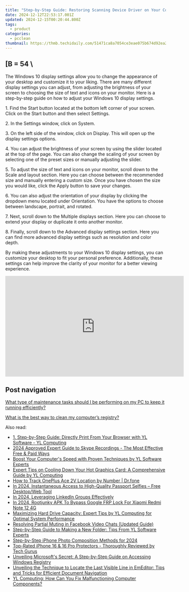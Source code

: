 ```yaml
---
title: "Step-by-Step Guide: Restoring Scanning Device Driver on Your Computer - Tech Tips by YL"
date: 2024-12-12T22:53:17.001Z
updated: 2024-12-15T00:20:44.800Z
tags:
  - product
categories:
  - pcclean
thumbnail: https://thmb.techidaily.com/51471ca8a7054ce3eae075b674d92ea208c6509841b94168b4ee14b78abb841b.jpg
---
```


## \[B = 54 \

The Windows 10 display settings allow you to change the appearance of your desktop and customize it to your liking. There are many different display settings you can adjust, from adjusting the brightness of your screen to choosing the size of text and icons on your monitor. Here is a step-by-step guide on how to adjust your Windows 10 display settings. 

1\. Find the Start button located at the bottom left corner of your screen. Click on the Start button and then select Settings.

2\. In the Settings window, click on System.

3\. On the left side of the window, click on Display. This will open up the display settings options. 

4\. You can adjust the brightness of your screen by using the slider located at the top of the page. You can also change the scaling of your screen by selecting one of the preset sizes or manually adjusting the slider.

5\. To adjust the size of text and icons on your monitor, scroll down to the Scale and layout section. Here you can choose between the recommended size and manually entering a custom size. Once you have chosen the size you would like, click the Apply button to save your changes.

6\. You can also adjust the orientation of your display by clicking the dropdown menu located under Orientation. You have the options to choose between landscape, portrait, and rotated.

7\. Next, scroll down to the Multiple displays section. Here you can choose to extend your display or duplicate it onto another monitor.

8\. Finally, scroll down to the Advanced display settings section. Here you can find more advanced display settings such as resolution and color depth. 

By making these adjustments to your Windows 10 display settings, you can customize your desktop to fit your personal preference. Additionally, these settings can help improve the clarity of your monitor for a better viewing experience.

<!-- affiliate ads begin -->
<iframe width="560" height="315" src="https://www.youtube.com/embed/RBN1gYY5hUs?si=p89CMiMzeJzU0wGu" title="YouTube video player" frameborder="0" allow="accelerometer; autoplay; clipboard-write; encrypted-media; gyroscope; picture-in-picture; web-share" referrerpolicy="strict-origin-when-cross-origin" allowfullscreen></iframe>
<!-- affiliate ads end -->

## Post navigation

[What type of maintenance tasks should I be performing on my PC to keep it running efficiently?](https://tools.techidaily.com/pcclean/products/)

[What is the best way to clean my computer’s registry?](https://tools.techidaily.com/pcclean/products/)

<ins class="adsbygoogle"
     style="display:block"
     data-ad-format="autorelaxed"
     data-ad-client="ca-pub-7571918770474297"
     data-ad-slot="1223367746"></ins>

<ins class="adsbygoogle"
     style="display:block"
     data-ad-client="ca-pub-7571918770474297"
     data-ad-slot="8358498916"
     data-ad-format="auto"
     data-full-width-responsive="true"></ins>

<span class="atpl-alsoreadstyle">Also read:</span>
<div><ul>
<li><a href="https://win-updates.techidaily.com/1-step-by-step-guide-directly-print-from-your-browser-with-yl-software-yl-computing/"><u>1. Step-by-Step Guide: Directly Print From Your Browser with YL Software - YL Computing</u></a></li>
<li><a href="https://video-screen-grab.techidaily.com/2024-approved-expert-guide-to-skype-recordings-the-most-effective-free-and-paid-ways/"><u>2024 Approved Expert Guide to Skype Recordings - The Most Effective Free & Paid Ways</u></a></li>
<li><a href="https://win-updates.techidaily.com/boost-your-computers-speed-with-proven-techniques-by-yl-software-experts/"><u>Boost Your Computer's Speed with Proven Techniques by YL Software Experts</u></a></li>
<li><a href="https://win-updates.techidaily.com/expert-tips-on-cooling-down-your-hot-graphics-card-a-comprehensive-guide-by-yl-computing/"><u>Expert Tips on Cooling Down Your Hot Graphics Card: A Comprehensive Guide by YL Computing</u></a></li>
<li><a href="https://android-location-track.techidaily.com/how-to-track-oneplus-ace-2v-location-by-number-drfone-by-drfone-virtual-android/"><u>How to Track OnePlus Ace 2V Location by Number | Dr.fone</u></a></li>
<li><a href="https://extra-skills.techidaily.com/in-2024-instantaneous-access-to-high-quality-passport-selfies-free-desktopweb-tool/"><u>In 2024, Instantaneous Access to High-Quality Passport Selfies – Free Desktop/Web Tool</u></a></li>
<li><a href="https://extra-skills.techidaily.com/in-2024-leveraging-linkedin-groups-effectively/"><u>In 2024, Leveraging LinkedIn Groups Effectively</u></a></li>
<li><a href="https://unlock-android.techidaily.com/in-2024-rootjunky-apk-to-bypass-google-frp-lock-for-xiaomi-redmi-note-12-4g-by-drfone-android/"><u>In 2024, Rootjunky APK To Bypass Google FRP Lock For Xiaomi Redmi Note 12 4G</u></a></li>
<li><a href="https://win-updates.techidaily.com/maximizing-hard-drive-capacity-expert-tips-by-yl-computing-for-optimal-system-performance/"><u>Maximizing Hard Drive Capacity: Expert Tips by YL Computing for Optimal System Performance</u></a></li>
<li><a href="https://facebook-video-recording.techidaily.com/resolving-partial-muting-in-facebook-video-chats-updated-guide/"><u>Resolving Partial Muting in Facebook Video Chats (Updated Guide)</u></a></li>
<li><a href="https://win-updates.techidaily.com/step-by-step-guide-to-making-a-new-folder-tips-from-yl-software-experts/"><u>Step-by-Step Guide to Making a New Folder: Tips From YL Software Experts</u></a></li>
<li><a href="https://extra-guidance.techidaily.com/step-by-step-iphone-photo-composition-methods-for-2024/"><u>Step-by-Step iPhone Photo Composition Methods for 2024</u></a></li>
<li><a href="https://eaxpv-info.techidaily.com/top-rated-iphone-16-and-16-pro-protectors-thoroughly-reviewed-by-tech-gurus/"><u>Top-Rated iPhone 16 & 16 Pro Protectors - Thoroughly Reviewed by Tech Gurus</u></a></li>
<li><a href="https://win-updates.techidaily.com/unveiling-microsofts-secret-a-step-by-step-guide-on-accessing-windows-registry/"><u>Unveiling Microsoft's Secret: A Step-by-Step Guide on Accessing Windows Registry</u></a></li>
<li><a href="https://win-great.techidaily.com/unveiling-the-technique-to-locate-the-last-visible-line-in-emeditor-tips-and-tricks-for-efficient-document-navigation/"><u>Unveiling the Technique to Locate the Last Visible Line in EmEditor: Tips and Tricks for Efficient Document Navigation</u></a></li>
<li><a href="https://win-updates.techidaily.com/yl-computing-how-can-you-fix-malfunctioning-computer-components/"><u>YL Computing: How Can You Fix Malfunctioning Computer Components?</u></a></li>
</ul></div>

